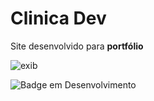 <h1>Clinica Dev</h1>

<p>Site desenvolvido para <strong>portfólio</strong></p>

![exib](https://user-images.githubusercontent.com/40328495/170509339-03d9215c-e2d7-4cb0-8869-14be7e281e8b.gif)

![Badge em Desenvolvimento](http://img.shields.io/static/v1?label=STATUS&message=EM%20DESENVOLVIMENTO&color=GREEN&style=for-the-badge)
